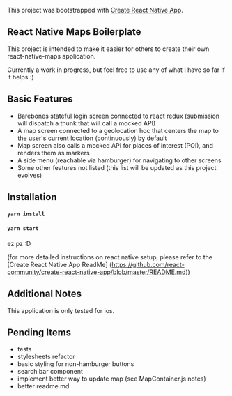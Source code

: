 This project was bootstrapped with [Create React Native App](https://github.com/react-community/create-react-native-app).

## React Native Maps Boilerplate

This project is intended to make it easier for others to create their own react-native-maps application.

Currently a work in progress, but feel free to use any of what I have so far if it helps :)

## Basic Features

* Barebones stateful login screen connected to react redux (submission will dispatch a thunk that will call
a mocked API)
* A map screen connected to a geolocation hoc that centers the map to the user's current location (continuously) by default
* Map screen also calls a mocked API for places of interest (POI), and renders them as markers
* A side menu (reachable via hamburger) for navigating to other screens
* Some other features not listed (this list will be updated as this project evolves)

## Installation

#### `yarn install`
#### `yarn start`

ez pz :D

(for more detailed instructions on react native setup, please refer to the [Create React Native App ReadMe] (https://github.com/react-community/create-react-native-app/blob/master/README.md))

## Additional Notes

This application is only tested for ios.

## Pending Items

* tests
* stylesheets refactor
* basic styling for non-hamburger buttons
* search bar component
* implement better way to update map (see MapContainer.js notes)
* better readme.md